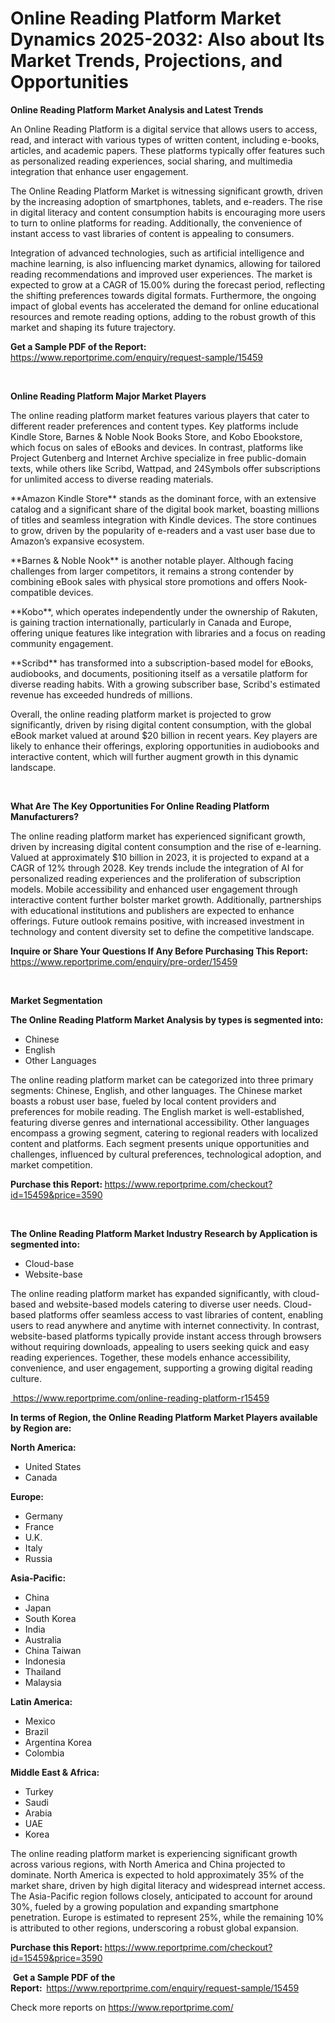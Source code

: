 <p><h1>Online Reading Platform Market Dynamics 2025-2032: Also about Its Market Trends, Projections, and Opportunities</h1></p><p><strong>Online Reading Platform Market Analysis and Latest Trends</strong></p>
<p><p>An Online Reading Platform is a digital service that allows users to access, read, and interact with various types of written content, including e-books, articles, and academic papers. These platforms typically offer features such as personalized reading experiences, social sharing, and multimedia integration that enhance user engagement. </p><p>The Online Reading Platform Market is witnessing significant growth, driven by the increasing adoption of smartphones, tablets, and e-readers. The rise in digital literacy and content consumption habits is encouraging more users to turn to online platforms for reading. Additionally, the convenience of instant access to vast libraries of content is appealing to consumers. </p><p>Integration of advanced technologies, such as artificial intelligence and machine learning, is also influencing market dynamics, allowing for tailored reading recommendations and improved user experiences. The market is expected to grow at a CAGR of 15.00% during the forecast period, reflecting the shifting preferences towards digital formats. Furthermore, the ongoing impact of global events has accelerated the demand for online educational resources and remote reading options, adding to the robust growth of this market and shaping its future trajectory.</p></p>
<p><strong>Get a Sample PDF of the Report:&nbsp;</strong> <a href="https://www.reportprime.com/enquiry/request-sample/15459?utm_campaign=2939&utm_medium=2&utm_source=Github&utm_content=ia&utm_term=20032025&utm_id=online-reading-platform">https://www.reportprime.com/enquiry/request-sample/15459</a></p>
<p>&nbsp;</p>
<p><strong>Online Reading Platform Major Market Players</strong></p>
<p><p>The online reading platform market features various players that cater to different reader preferences and content types. Key platforms include Kindle Store, Barnes & Noble Nook Books Store, and Kobo Ebookstore, which focus on sales of eBooks and devices. In contrast, platforms like Project Gutenberg and Internet Archive specialize in free public-domain texts, while others like Scribd, Wattpad, and 24Symbols offer subscriptions for unlimited access to diverse reading materials.</p><p>**Amazon Kindle Store** stands as the dominant force, with an extensive catalog and a significant share of the digital book market, boasting millions of titles and seamless integration with Kindle devices. The store continues to grow, driven by the popularity of e-readers and a vast user base due to Amazon’s expansive ecosystem.</p><p>**Barnes & Noble Nook** is another notable player. Although facing challenges from larger competitors, it remains a strong contender by combining eBook sales with physical store promotions and offers Nook-compatible devices.</p><p>**Kobo**, which operates independently under the ownership of Rakuten, is gaining traction internationally, particularly in Canada and Europe, offering unique features like integration with libraries and a focus on reading community engagement.</p><p>**Scribd** has transformed into a subscription-based model for eBooks, audiobooks, and documents, positioning itself as a versatile platform for diverse reading habits. With a growing subscriber base, Scribd's estimated revenue has exceeded hundreds of millions.</p><p>Overall, the online reading platform market is projected to grow significantly, driven by rising digital content consumption, with the global eBook market valued at around $20 billion in recent years. Key players are likely to enhance their offerings, exploring opportunities in audiobooks and interactive content, which will further augment growth in this dynamic landscape.</p></p>
<p>&nbsp;</p>
<p><strong>What Are The Key Opportunities For Online Reading Platform Manufacturers?</strong></p>
<p><p>The online reading platform market has experienced significant growth, driven by increasing digital content consumption and the rise of e-learning. Valued at approximately $10 billion in 2023, it is projected to expand at a CAGR of 12% through 2028. Key trends include the integration of AI for personalized reading experiences and the proliferation of subscription models. Mobile accessibility and enhanced user engagement through interactive content further bolster market growth. Additionally, partnerships with educational institutions and publishers are expected to enhance offerings. Future outlook remains positive, with increased investment in technology and content diversity set to define the competitive landscape.</p></p>
<p><strong>Inquire or Share Your Questions If Any Before Purchasing This Report:</strong> <a href="https://www.reportprime.com/enquiry/pre-order/15459?utm_campaign=2939&utm_medium=2&utm_source=Github&utm_content=ia&utm_term=20032025&utm_id=online-reading-platform">https://www.reportprime.com/enquiry/pre-order/15459</a></p>
<p>&nbsp;</p>
<p><strong>Market Segmentation</strong></p>
<p><strong>The Online Reading Platform Market Analysis by types is segmented into:</strong></p>
<p><ul><li>Chinese</li><li>English</li><li>Other Languages</li></ul></p>
<p><p>The online reading platform market can be categorized into three primary segments: Chinese, English, and other languages. The Chinese market boasts a robust user base, fueled by local content providers and preferences for mobile reading. The English market is well-established, featuring diverse genres and international accessibility. Other languages encompass a growing segment, catering to regional readers with localized content and platforms. Each segment presents unique opportunities and challenges, influenced by cultural preferences, technological adoption, and market competition.</p></p>
<p><strong>Purchase this Report:&nbsp;</strong><a href="https://www.reportprime.com/checkout?id=15459&price=3590&utm_campaign=2939&utm_medium=2&utm_source=Github&utm_content=ia&utm_term=20032025&utm_id=online-reading-platform">https://www.reportprime.com/checkout?id=15459&price=3590</a></p>
<p>&nbsp;</p>
<p><strong>The Online Reading Platform Market Industry Research by Application is segmented into:</strong></p>
<p><ul><li>Cloud-base</li><li>Website-base</li></ul></p>
<p><p>The online reading platform market has expanded significantly, with cloud-based and website-based models catering to diverse user needs. Cloud-based platforms offer seamless access to vast libraries of content, enabling users to read anywhere and anytime with internet connectivity. In contrast, website-based platforms typically provide instant access through browsers without requiring downloads, appealing to users seeking quick and easy reading experiences. Together, these models enhance accessibility, convenience, and user engagement, supporting a growing digital reading culture.</p></p>
<p><a href="https://www.reportprime.com/online-reading-platform-r15459?utm_campaign=2939&utm_medium=2&utm_source=Github&utm_content=ia&utm_term=20032025&utm_id=online-reading-platform">&nbsp;https://www.reportprime.com/online-reading-platform-r15459</a></p>
<p><strong>In terms of Region, the Online Reading Platform Market Players available by Region are:</strong></p>
<p>
    <p> <strong> North America: </strong>
        <ul>
            <li>United States</li>
            <li>Canada</li>
        </ul>
        </p> 
    <p> <strong> Europe: </strong>
        <ul>
            <li>Germany</li>
            <li>France</li>
            <li>U.K.</li>
            <li>Italy</li>
            <li>Russia</li>
        </ul>
        </p> 
    <p> <strong> Asia-Pacific: </strong>
        <ul>
            <li>China</li>
            <li>Japan</li>
            <li>South Korea</li>
            <li>India</li>
            <li>Australia</li>
            <li>China Taiwan</li>
            <li>Indonesia</li>
            <li>Thailand</li>
            <li>Malaysia</li>
        </ul>
        </p> 
    <p> <strong> Latin America: </strong>
        <ul>
            <li>Mexico</li>
            <li>Brazil</li>
            <li>Argentina Korea</li>
            <li>Colombia</li>
        </ul>
        </p> 
    <p> <strong> Middle East & Africa: </strong>
        <ul>
            <li>Turkey</li>
            <li>Saudi</li>
            <li>Arabia</li>
            <li>UAE</li>
            <li>Korea</li>
        </ul>
    </p>
    </p>
<p><p>The online reading platform market is experiencing significant growth across various regions, with North America and China projected to dominate. North America is expected to hold approximately 35% of the market share, driven by high digital literacy and widespread internet access. The Asia-Pacific region follows closely, anticipated to account for around 30%, fueled by a growing population and expanding smartphone penetration. Europe is estimated to represent 25%, while the remaining 10% is attributed to other regions, underscoring a robust global expansion.</p></p>
<p><strong>Purchase this Report: </strong><a href="https://www.reportprime.com/checkout?id=15459&price=3590&utm_campaign=2939&utm_medium=2&utm_source=Github&utm_content=ia&utm_term=20032025&utm_id=online-reading-platform">https://www.reportprime.com/checkout?id=15459&price=3590</a></p>
<p>&nbsp;<strong>Get a Sample PDF of the Report:&nbsp;&nbsp;</strong><a href="https://www.reportprime.com/enquiry/request-sample/15459?utm_campaign=2939&utm_medium=2&utm_source=Github&utm_content=ia&utm_term=20032025&utm_id=online-reading-platform">https://www.reportprime.com/enquiry/request-sample/15459</a></p>
<p><strong></strong></p>
<p>Check more reports on <a href="https://www.reportprime.com/?utm_campaign=2939&utm_medium=2&utm_source=Github&utm_content=ia&utm_term=20032025&utm_id=online-reading-platform">https://www.reportprime.com/</a></p>